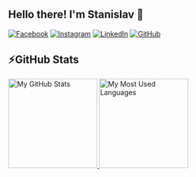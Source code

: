 ## Hello there! I'm Stanislav 👋

[![Facebook](https://img.shields.io/badge/-Facebook-00B2FF?style=flat-square&logo=Facebook&logoColor=white)](https://www.facebook.com/profile.php?id=100000714808058/)
[![Instagram](https://img.shields.io/badge/-Instagram-e4405f?style=flat-square&logo=Instagram&logoColor=white)](https://www.instagram.com/s.stoyanov369/) 
[![LinkedIn](https://img.shields.io/badge/-LinkedIn-0e76a8?style=flat-square&logo=Linkedin&logoColor=white)](https://www.linkedin.com/in/stanislavstoyanov99/) 
[![GitHub](https://img.shields.io/badge/-Github-000000?style=flat-square&logo=Github&logoColor=white)](https://github.com/stanislavstoyanov99)

## ⚡GitHub Stats

<a href="https://github.com/stanislavstoyanov99">
  <img height="180em" alt="My GitHub Stats" src="https://github-readme-stats.vercel.app/api?username=stanislavstoyanov99&bg_color=00000000&text_color=3498db&hide_border=true&count_private=true&include_all_commits=true" />
  <img height="180em" alt="My Most Used Languages" src="https://github-readme-stats.vercel.app/api/top-langs/?username=stanislavstoyanov99&langs_count=6&layout=compact&bg_color=00000000&text_color=3498db&hide_border=true&count_private=true&include_all_commits=true&hide=smalltalk,shell,html,scss,css,c%2B%2B,shaderlab" />
</a>
